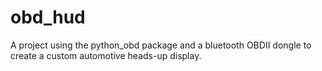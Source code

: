 # obd_hud
A project using the python_obd package and a bluetooth OBDII dongle to create a custom automotive heads-up display.
